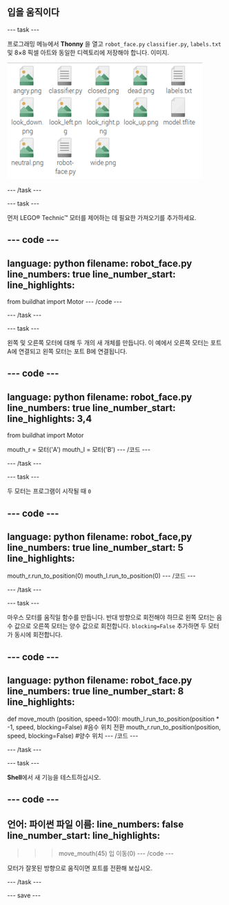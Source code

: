 ## 입을 움직이다

--- task ---

프로그래밍 메뉴에서 **Thonny** 을 열고 `robot_face.py` `classifier.py`, `labels.txt`및 8×8 픽셀 아트와 동일한 디렉토리에 저장해야 합니다. 이미지.

![robots_face.py가 저장되어야 하는 위치를 보여주는 파일 구조.](images/file_structure.png)

--- /task ---

--- task ---

먼저 LEGO® Technic™ 모터를 제어하는 데 필요한 가져오기를 추가하세요.

--- code ---
---
language: python filename: robot_face.py line_numbers: true line_number_start:
line_highlights:
---
from buildhat import Motor --- /code ---

--- /task ---

--- task ---

왼쪽 및 오른쪽 모터에 대해 두 개의 새 개체를 만듭니다. 이 예에서 오른쪽 모터는 포트 A에 연결되고 왼쪽 모터는 포트 B에 연결됩니다.

--- code ---
---
language: python filename: robot_face.py line_numbers: true line_number_start:
line_highlights: 3,4
---
from buildhat import Motor

mouth_r = 모터('A') mouth_l = 모터('B') --- /코드 ---

--- /task ---

--- task ---

두 모터는 프로그램이 시작될 때 `0`

--- code ---
---
language: python filename: robot_face,py line_numbers: true line_number_start: 5
line_highlights:
---

mouth_r.run_to_position(0) mouth_l.run_to_position(0) --- /코드 ---

--- /task ---

--- task ---

마우스 모터를 움직일 함수를 만듭니다. 반대 방향으로 회전해야 하므로 왼쪽 모터는 음수 값으로 오른쪽 모터는 양수 값으로 회전합니다. `blocking=False` 추가하면 두 모터가 동시에 회전합니다.

--- code ---
---
language: python filename: robot_face.py line_numbers: true line_number_start: 8
line_highlights:
---
def move_mouth (position, speed=100): mouth_l.run_to_position(position * -1, speed, blocking=False) #음수 위치 전환 mouth_r.run_to_position(position, speed, blocking=False) #양수 위치 --- /코드 ---

--- /task ---

--- task ---

**Shell**에서 새 기능을 테스트하십시오.

--- code ---
---
언어: 파이썬 파일 이름: line_numbers: false line_number_start:
line_highlights:
---
> > > move_mouth(45) 입 이동(0) --- /code ---

모터가 잘못된 방향으로 움직이면 포트를 전환해 보십시오.

--- /task ---

--- save ---
